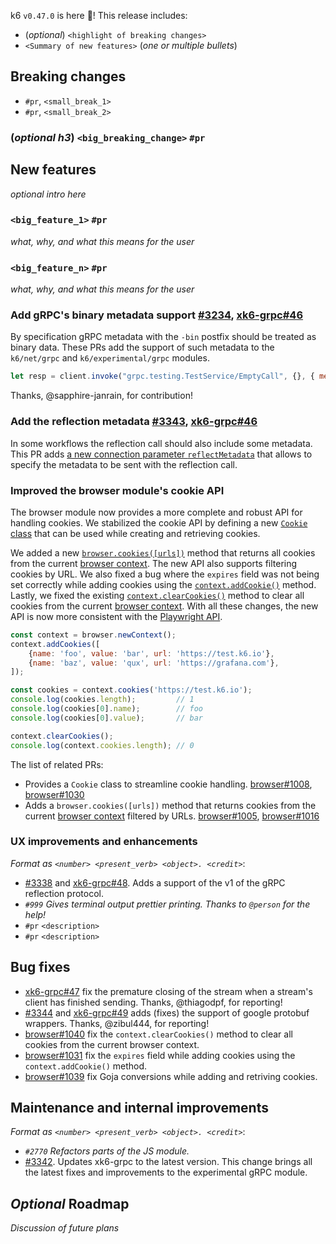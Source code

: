 k6 `v0.47.0` is here 🎉! This release includes:

- (_optional_) `<highlight of breaking changes>`
- `<Summary of new features>` (_one or multiple bullets_)


## Breaking changes

- `#pr`, `<small_break_1>`
- `#pr`, `<small_break_2>`

### (_optional h3_) `<big_breaking_change>` `#pr`

## New features

_optional intro here_

### `<big_feature_1>` `#pr`

_what, why, and what this means for the user_

### `<big_feature_n>` `#pr`

_what, why, and what this means for the user_

### Add gRPC's binary metadata support [#3234](https://github.com/grafana/k6/pull/3234), [xk6-grpc#46](https://github.com/grafana/xk6-grpc/pull/46)

By specification gRPC metadata with the `-bin` postfix should be treated as binary data. These PRs add the support of such metadata to the `k6/net/grpc` and `k6/experimental/grpc` modules.

```js
let resp = client.invoke("grpc.testing.TestService/EmptyCall", {}, { metadata: { "X-Load-Tester-bin": new Uint8Array([2, 200]) } })
```

Thanks, @sapphire-janrain, for contribution!

### Add the reflection metadata [#3343](https://github.com/grafana/k6/pull/3343), [xk6-grpc#46](https://github.com/grafana/xk6-grpc/pull/46)

In some workflows the reflection call should also include some metadata. This PR adds [a new connection parameter `reflectMetadata`](https://k6.io/docs/javascript-api/k6-net-grpc/client/client-connect/#connectparams) that allows to specify the metadata to be sent with the reflection call.

### Improved the browser module's cookie API

The browser module now provides a more complete and robust API for handling cookies. We stabilized the cookie API by defining a new [`Cookie` class](https://k6.io/docs/javascript-api/k6-experimental/browser/browsercontext/cookie) that can be used while creating and retrieving cookies.

We added a new [`browser.cookies([urls])`](https://k6.io/docs/javascript-api/k6-experimental/browser/browsercontext/cookies/) method that returns all cookies from the current [browser context](https://k6.io/docs/javascript-api/k6-experimental/browser/browsercontext). The new API also supports filtering cookies by URL. We also fixed a bug where the `expires` field was not being set correctly while adding cookies using the [`context.addCookie()`](https://k6.io/docs/javascript-api/k6-experimental/browser/browsercontext/addcookies/) method. Lastly, we fixed the existing [`context.clearCookies()`](https://k6.io/docs/javascript-api/k6-experimental/browser/browsercontext/clearcookies) method to clear all cookies from the current [browser context](https://k6.io/docs/javascript-api/k6-experimental/browser/browsercontext). With all these changes, the new API is now more consistent with the [Playwright API](https://playwright.dev/docs/api/class-browsercontext).

```js
const context = browser.newContext();
context.addCookies([
    {name: 'foo', value: 'bar', url: 'https://test.k6.io'},
    {name: 'baz', value: 'qux', url: 'https://grafana.com'},
]);

const cookies = context.cookies('https://test.k6.io');
console.log(cookies.length);         // 1
console.log(cookies[0].name);        // foo
console.log(cookies[0].value);       // bar

context.clearCookies();
console.log(context.cookies.length); // 0
```

The list of related PRs:
- Provides a `Cookie` class to streamline cookie handling. [browser#1008](https://github.com/grafana/xk6-browser/pull/1008), [browser#1030](https://github.com/grafana/xk6-browser/pull/1030)
- Adds a `browser.cookies([urls])` method that returns cookies from the current [browser context](https://k6.io/docs/javascript-api/k6-experimental/browser/browsercontext) filtered by URLs. [browser#1005](https://github.com/grafana/xk6-browser/pull/1005), [browser#1016](https://github.com/grafana/xk6-browser/pull/1016)

### UX improvements and enhancements

_Format as `<number> <present_verb> <object>. <credit>`_:

- [#3338](https://github.com/grafana/k6/pull/3338) and [xk6-grpc#48](https://github.com/grafana/xk6-grpc/pull/48). Adds a support of the v1 of the gRPC reflection protocol.
- _`#999` Gives terminal output prettier printing. Thanks to `@person` for the help!_
- `#pr` `<description>`
- `#pr` `<description>`

## Bug fixes

- [xk6-grpc#47](https://github.com/grafana/xk6-grpc/pull/47) fix the premature closing of the stream when a stream's client has finished sending. Thanks, @thiagodpf, for reporting!
- [#3344](https://github.com/grafana/k6/pull/3344) and [xk6-grpc#49](https://github.com/grafana/xk6-grpc/pull/49) adds (fixes) the support of google protobuf wrappers. Thanks, @zibul444, for reporting!
- [browser#1040](https://github.com/grafana/xk6-browser/pull/1040) fix the `context.clearCookies()` method to clear all cookies from the current browser context.
- [browser#1031](https://github.com/grafana/xk6-browser/pull/1031) fix the `expires` field while adding cookies using the `context.addCookie()` method.
- [browser#1039](https://github.com/grafana/xk6-browser/pull/1039) fix Goja conversions while adding and retriving cookies.

## Maintenance and internal improvements

_Format as `<number> <present_verb> <object>. <credit>`_:
- _`#2770` Refactors parts of the JS module._
- [#3342](https://github.com/grafana/k6/pull/3342). Updates xk6-grpc to the latest version. This change brings all the latest fixes and improvements to the experimental gRPC module.

## _Optional_ Roadmap

_Discussion of future plans_

